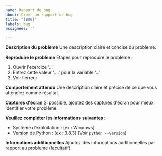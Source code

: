 ```yaml
---
name: Rapport de bug
about: Créer un rapport de bug
title: "[BUG]"
labels: bug
assignees: ''

---
```


**Description du problème**
Une description claire et concise du problème.

**Reproduire le problème**
Étapes pour reproduire le problème :
1. Ouvrir l'exercice '...'
2. Entrez cette valeur '....' pour la variable '...'
3. Voir l'erreur

**Comportement attendu**
Une description claire et précise de ce que vous attendiez comme résultat.

**Captures d'écran**
Si possible, ajoutez des captures d'écran pour mieux identifier votre problème.

**Veuillez compléter les informations suivantes :**
 - Système d’exploitation : [ex : Windows]
 - Version de Python : [ex : 3.8.3] (Voir `python --version`)

**Informations additionnelles**
Ajoutez des informations additionnelles par rapport au problème (facultatif).
